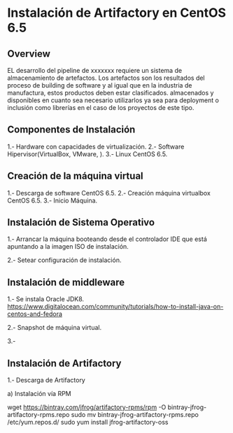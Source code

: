 # Instalación de Artifactory en CentOS 6.5

## Overview

EL desarrollo del pipeline de xxxxxxx requiere un sistema de almacenamiento de artefactos.
Los artefactos son los resultados del proceso de building de software y al igual que en 
la industria de manufactura, estos productos deben estar clasificados. almacenados y 
disponibles en cuanto sea necesario utilizarlos ya sea para deployment o inclusión como
librerías en el caso de los proyectos de este tipo.

## Componentes de Instalación 

1.- Hardware con capacidades de virtualización. 
2.- Software Hipervisor(VirtualBox, VMware, ).
3.- Linux CentOS 6.5.

## Creación de la máquina virtual

1.- Descarga de software CentOS 6.5.
2.- Creación máquina virtualbox CentOS 6.5.
3.- Inicio Máquina.


## Instalación de Sistema Operativo 

1.- Arrancar la máquina booteando desde el controlador IDE que está apuntando a la imagen
ISO de instalación.

2.- Setear configuración de instalación.

## Instalación de middleware

1.- Se instala Oracle JDK8. 
https://www.digitalocean.com/community/tutorials/how-to-install-java-on-centos-and-fedora 

2.- Snapshot de máquina virtual. 

3.- 

## Instalación de Artifactory

1.- Descarga de Artifactory

a) Instalación vía RPM

wget https://bintray.com/jfrog/artifactory-rpms/rpm -O bintray-jfrog-artifactory-rpms.repo
sudo mv bintray-jfrog-artifactory-rpms.repo /etc/yum.repos.d/
sudo yum install jfrog-artifactory-oss













 
